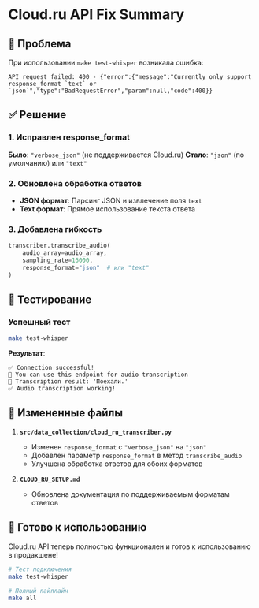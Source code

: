 # Cloud.ru API Fix Summary

## 🐛 Проблема
При использовании `make test-whisper` возникала ошибка:
```
API request failed: 400 - {"error":{"message":"Currently only support response_format `text` or `json`","type":"BadRequestError","param":null,"code":400}}
```

## ✅ Решение

### 1. Исправлен response_format
**Было**: `"verbose_json"` (не поддерживается Cloud.ru)
**Стало**: `"json"` (по умолчанию) или `"text"`

### 2. Обновлена обработка ответов
- **JSON формат**: Парсинг JSON и извлечение поля `text`
- **Text формат**: Прямое использование текста ответа

### 3. Добавлена гибкость
```python
transcriber.transcribe_audio(
    audio_array=audio_array,
    sampling_rate=16000,
    response_format="json"  # или "text"
)
```

## 🧪 Тестирование

### Успешный тест
```bash
make test-whisper
```

**Результат**:
```
✅ Connection successful!
🎯 You can use this endpoint for audio transcription
📝 Transcription result: 'Поехали.'
✅ Audio transcription working!
```

## 📝 Измененные файлы

1. **`src/data_collection/cloud_ru_transcriber.py`**
   - Изменен `response_format` с `"verbose_json"` на `"json"`
   - Добавлен параметр `response_format` в метод `transcribe_audio`
   - Улучшена обработка ответов для обоих форматов

2. **`CLOUD_RU_SETUP.md`**
   - Обновлена документация по поддерживаемым форматам ответов

## 🚀 Готово к использованию

Cloud.ru API теперь полностью функционален и готов к использованию в продакшене!

```bash
# Тест подключения
make test-whisper

# Полный пайплайн
make all
```